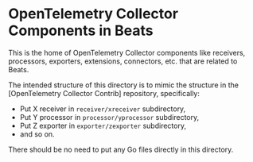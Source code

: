 # OpenTelemetry Collector Components in Beats

This is the home of OpenTelemetry Collector components like receivers, processors, exporters, extensions, connectors, etc. that are related to Beats.

The intended structure of this directory is to mimic the structure in the [OpenTelemetry Collector Contrib] repository, specifically:

- Put X receiver in `receiver/xreceiver` subdirectory,
- Put Y processor in `processor/yprocessor` subdirectory,
- Put Z exporter in `exporter/zexporter` subdirectory,
- and so on.

There should be no need to put any Go files directly in this directory.
